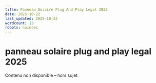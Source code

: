 ```yaml
---
title: Panneau Solaire Plug And Play Legal 2025
date: 2025-10-22
last_updated: 2025-10-22
wordcount: 13
robots: noindex
---
```


# panneau solaire plug and play legal 2025

Contenu non disponible – hors sujet.
